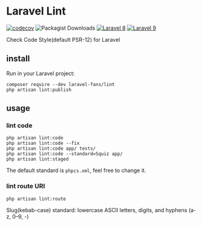 # Laravel Lint

[![codecov](https://codecov.io/gh/laravel-fans/laravel-lint/graph/badge.svg?token=QJjYkPVnr4)](https://codecov.io/gh/laravel-fans/laravel-lint)
![Packagist Downloads](https://img.shields.io/packagist/dm/laravel-fans/lint)
[![Laravel 8](https://github.com/laravel-fans/laravel-lint/actions/workflows/laravel-8.yml/badge.svg)](https://github.com/laravel-fans/laravel-lint/actions/workflows/laravel-8.yml)
[![Laravel 9](https://github.com/laravel-fans/laravel-lint/actions/workflows/laravel-9.yml/badge.svg)](https://github.com/laravel-fans/laravel-lint/actions/workflows/laravel-9.yml)

Check Code Style(default PSR-12) for Laravel

## install

Run in your Laravel project:

```shell
composer require --dev laravel-fans/lint
php artisan lint:publish
```

## usage

### lint code

```shell
php artisan lint:code
php artisan lint:code --fix
php artisan lint:code app/ tests/
php artisan lint:code --standard=Squiz app/
php artisan lint:staged
```

The default standard is `phpcs.xml`, feel free to change it.

### lint route URI

```shell
php artisan lint:route
```

Slug(kebab-case) standard: lowercase ASCII letters, digits, and hyphens (a-z, 0–9, -)
